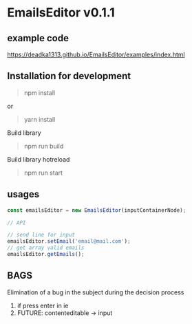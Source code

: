 # EmailsEditor v0.1.1

## example code

https://deadka1313.github.io/EmailsEditor/examples/index.html

## Installation for development

> npm install

or

> yarn install

Build library

> npm run build

Build library hotreload

> npm run start

## usages

```javascript
const emailsEditor = new EmailsEditor(inputContainerNode);

// API

// send line for input
emailsEditor.setEmail('email@mail.com');
// get array valid emails
emailsEditor.getEmails();
```

## BAGS

Elimination of a bug in the subject during the decision process

1. if press enter in ie
2. FUTURE: contenteditable -> input
